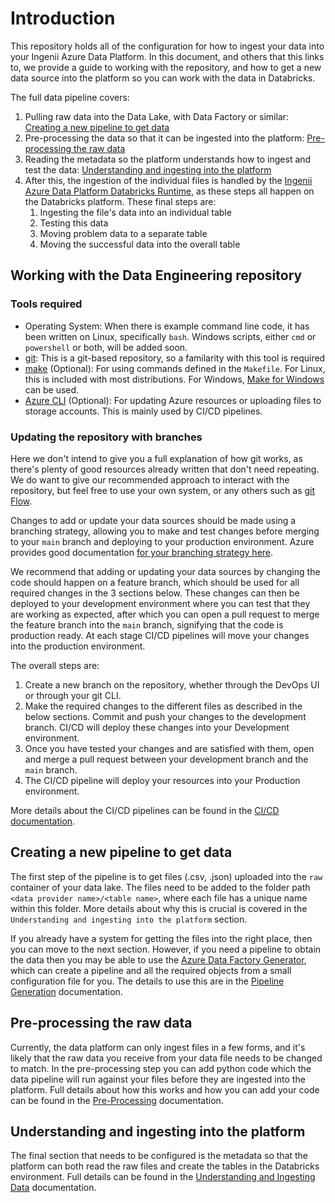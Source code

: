 # Introduction

This repository holds all of the configuration for how to ingest your data into your Ingenii Azure Data Platform. In this document, and others that this links to, we provide a guide to working with the repository, and how to get a new data source into the platform so you can work with the data in Databricks.

The full data pipeline covers:
1. Pulling raw data into the Data Lake, with Data Factory or similar: [Creating a new pipeline to get data](#creating-a-new-pipeline-to-get-data)
1. Pre-processing the data so that it can be ingested into the platform: [Pre-processing the raw data](#pre-processing-the-raw-data)
1. Reading the metadata so the platform understands how to ingest and test the data: [Understanding and ingesting into the platform](#understanding-and-ingesting-into-the-platform)
1. After this, the ingestion of the individual files is handled by the [Ingenii Azure Data Platform Databricks Runtime](https://github.com/ingenii-solutions/azure-data-platform-databricks-runtime), as these steps all happen on the Databricks platform. These final steps are:
   1. Ingesting the file's data into an individual table
   2. Testing this data
   3. Moving problem data to a separate table
   4. Moving the successful data into the overall table

## Working with the Data Engineering repository

### Tools required

- Operating System: When there is example command line code, it has been written on Linux, specifically `bash`. Windows scripts, either `cmd` or `powershell` or both, will be added soon.
- [git](https://git-scm.com/): This is a git-based repository, so a familarity with this tool is required
- [make](https://www.gnu.org/software/make/) (Optional): For using commands defined in the `Makefile`. For Linux, this is included with most distributions. For Windows, [Make for Windows](http://gnuwin32.sourceforge.net/packages/make.htm) can be used.
- [Azure CLI](https://docs.microsoft.com/en-us/cli/azure/) (Optional): For updating Azure resources or uploading files to storage accounts. This is mainly used by CI/CD pipelines.

### Updating the repository with branches

Here we don't intend to give you a full explanation of how git works, as there's plenty of good resources already written that don't need repeating. We do want to give our recommended approach to interact with the repository, but feel free to use your own system, or any others such as [git Flow](https://nvie.com/posts/a-successful-git-branching-model/).

Changes to add or update your data sources should be made using a branching strategy, allowing you to make and test changes before merging to your `main` branch and  deploying to your production environment. Azure provides good documentation [for your branching strategy here](https://docs.microsoft.com/en-us/azure/devops/repos/git/git-branching-guidance?view=azure-devops).

We recommend that adding or updating your data sources by changing the code should happen on a feature branch, which should be used for all required changes in the 3 sections below. These changes can then be deployed to your development environment where you can test that they are working as expected, after which you can open a pull request to merge the feature branch into the `main` branch, signifying that the code is production ready. At each stage CI/CD pipelines will move your changes into the production environment.

The overall steps are:

1. Create a new branch on the repository, whether through the DevOps UI or through your git CLI.
1. Make the required changes to the different files as described in the below sections. Commit and push your changes to the development branch. CI/CD will deploy these changes into your Development environment.
1. Once you have tested your changes and are satisfied with them, open and merge a pull request between your development branch and the `main` branch.
1. The CI/CD pipeline will deploy your resources into your Production environment.

More details about the CI/CD pipelines can be found in the [CI/CD documentation](./CICD.md).

## Creating a new pipeline to get data

The first step of the pipeline is to get files (.csv, .json) uploaded into the `raw` container of your data lake. The files need to be added to the folder path `<data provider name>/<table name>`, where each file has a unique name within this folder. More details about why this is crucial is covered in the `Understanding and ingesting into the platform` section.

If you already have a system for getting the files into the right place, then you can move to the next section. However, if you need a pipeline to obtain the data then you may be able to use the [Azure Data Factory Generator](https://github.com/ingenii-solutions/azure-data-factory-generator), which can create a pipeline and all the required objects from a small configuration file for you. The details to use this are in the [Pipeline Generation](./Pipeline_Generation.md) documentation.

## Pre-processing the raw data

Currently, the data platform can only ingest files in a few forms, and it's likely that the raw data you receive from your data file needs to be changed to match. In the pre-processing step you can add python code which the data pipeline will run against your files before they are ingested into the platform. Full details about how this works and how you can add your code can be found in the [Pre-Processing](./Pre-Process.md) documentation.

## Understanding and ingesting into the platform

The final section that needs to be configured is the metadata so that the platform can both read the raw files and create the tables in the Databricks environment. Full details can be found in the [Understanding and Ingesting Data](./Understanding_and_Ingesting_Data.md) documentation.
